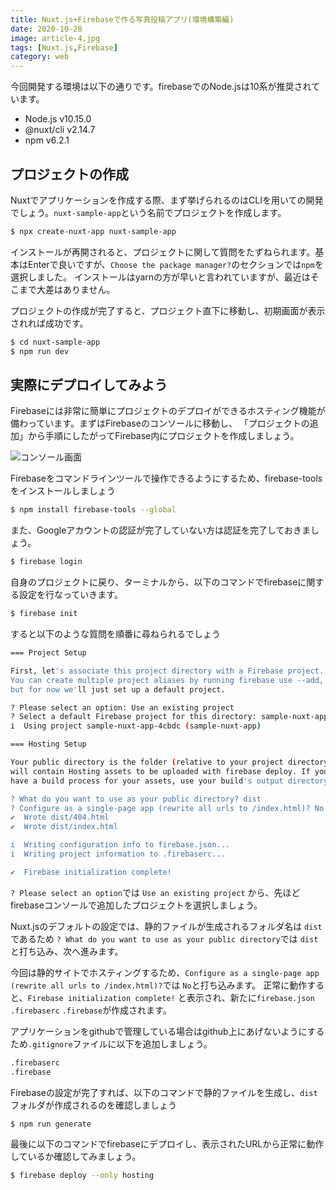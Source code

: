```yaml
---
title: Nuxt.js+Firebaseで作る写真投稿アプリ(環境構築編)
date: 2020-10-28
image: article-4.jpg
tags: [Nuxt.js,Firebase]
category: web
---
```



今回開発する環境は以下の通りです。firebaseでのNode.jsは10系が推奨されています。
- Node.js v10.15.0
- @nuxt/cli v2.14.7
- npm v6.2.1

## プロジェクトの作成
Nuxtでアプリケーションを作成する際、まず挙げられるのはCLIを用いての開発でしょう。`nuxt-sample-app`という名前でプロジェクトを作成します。
```bash
$ npx create-nuxt-app nuxt-sample-app
```

インストールが再開されると、プロジェクトに関して質問をたずねられます。基本はEnterで良いですが、`Choose the package manager?`のセクションでは`npm`を選択しました。
インストールはyarnの方が早いと言われていますが、最近はそこまで大差はありません。

プロジェクトの作成が完了すると、プロジェクト直下に移動し、初期画面が表示されれば成功です。
```bash
$ cd nuxt-sample-app
$ npm run dev
````

## 実際にデプロイしてみよう
Firebaseには非常に簡単にプロジェクトのデプロイができるホスティング機能が備わっています。まずはFirebaseのコンソールに移動し、
「プロジェクトの追加」から手順にしたがってFirebase内にプロジェクトを作成しましょう。
<p>
  <img src="https://drive.google.com/uc?export=view&id=1fwsv7xMODBdoMzuggIuTt-1_OA5kCiUw" loading="lazy" alt="コンソール画面"/>
</p>


Firebaseをコマンドラインツールで操作できるようにするため、firebase-toolsをインストールしましょう
```bash
$ npm install firebase-tools --global
```

また、Googleアカウントの認証が完了していない方は認証を完了しておきましょう。
```bash
$ firebase login
```
自身のプロジェクトに戻り、ターミナルから、以下のコマンドでfirebaseに関する設定を行なっていきます。
```bash
$ firebase init
```

すると以下のような質問を順番に尋ねられるでしょう
```bash
=== Project Setup

First, let's associate this project directory with a Firebase project.
You can create multiple project aliases by running firebase use --add, 
but for now we'll just set up a default project.

? Please select an option: Use an existing project
? Select a default Firebase project for this directory: sample-nuxt-app-4cbdc (sample-nuxt-app)
i  Using project sample-nuxt-app-4cbdc (sample-nuxt-app)

=== Hosting Setup

Your public directory is the folder (relative to your project directory) that
will contain Hosting assets to be uploaded with firebase deploy. If you
have a build process for your assets, use your build's output directory.

? What do you want to use as your public directory? dist
? Configure as a single-page app (rewrite all urls to /index.html)? No
✔  Wrote dist/404.html
✔  Wrote dist/index.html

i  Writing configuration info to firebase.json...
i  Writing project information to .firebaserc...

✔  Firebase initialization complete!

```

`? Please select an option`では `Use an existing project` から、先ほどfirebaseコンソールで追加したプロジェクトを選択しましょう。

Nuxt.jsのデフォルトの設定では、静的ファイルが生成されるフォルダ名は `dist`であるため `? What do you want to use as your public directory`では `dist`と打ち込み、次へ進みます。

今回は静的サイトでホスティングするため、`Configure as a single-page app (rewrite all urls to /index.html)?`では `No`と打ち込みます。
正常に動作すると、`Firebase initialization complete!` と表示され、新たに`firebase.json` `.firebaserc` `.firebase`が作成されます。

アプリケーションをgithubで管理している場合はgithub上にあげないようにするため`.gitignore`ファイルに以下を追加しましょう。
```bash
.firebaserc
.firebase
```

Firebaseの設定が完了すれば、以下のコマンドで静的ファイルを生成し、`dist`フォルダが作成されるのを確認しましょう
```bash
$ npm run generate
```

最後に以下のコマンドでfirebaseにデプロイし、表示されたURLから正常に動作しているか確認してみましょう。
```bash
$ firebase deploy --only hosting
```
